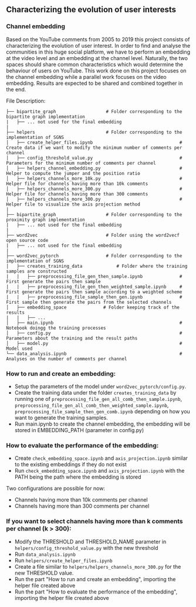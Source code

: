 ## Characterizing the evolution of user interests
### Channel embedding
    
    
Based on the YouTube comments from 2005 to 2019 this project consists of characterizing the evolution of user interest. In order to find and analyse the communities in this huge social platform, we have to perform an embedding at the video level and an embedding at the channel level. Naturally, the two spaces should share common characteristics which would determine the behaviour of users on YouTube. This work done on this project focuses on the channel embedding while a parallel work focuses on the video embedding. Results are expected to be shared and combined together in the end.

File Description:


    ├── bipartite_graph                   # Folder corresponding to the bipartite graph implementation
    |   ├── ... not used for the final embedding
    |
    ├── helpers                           # Folder corresponding to the implementation of SGNS
    │   ├── create_helper_files.ipynb                                 # Create data if we want to modify the minimum number of comments per channel
    │   ├── config_threshold_value.py                                 # Parameters for the minimum number of comments per channel
    │   ├── helpers_channel_embedding.py                              # Helper to compute the jumper and the position ratio
    │   ├── helpers_channels_more_10k.py                              # Helper file for channels having more than 10k comments
    │   ├── helpers_channels_more_300.py                              # Helper file for channels having more than 300 comments
    │   ├── helpers_channels_more_300.py                              # Helper file to visualize the axis projection method
    |
    ├── bipartite_graph                   # Folder corresponding to the proximity graph implementation
    |   ├── ... not used for the final embedding
    |
    ├── word2vec                          # Folder using the word2vecf open source code
    |   ├── ... not used for the final embedding
    |
    ├── word2vec_pytorch                  # Folder corresponding to the implementation of SGNS
    │   ├── creates_training_data             # Folder where the training samples are constructed
    |   |   ├── preprocessing_file_gen_then_sample.ipynb              # First generate the pairs then sample
    |   |   ├── preprocessing_file_gen_then_weighted_sample.ipynb     # First generate the pairs then sample according to a weighted scheme
    |   |   ├── preprocessing_file_sample_then_gen.ipynb              # First sample then generate the pairs from the selected channels
    │   ├── embedding_space              # Folder keeping track of the results
    |   |   ├── ...
    │   ├── main.ipynb                                                # Notebook doingg the training processes
    │   ├── config.py                                                 # Parameters about the training and the result paths
    │   ├── model.py                                                  # Model used
    └── data_analysis.ipynb                                           # Analyses on the number of comments per channel            


### How to run and create an embedding:

- Setup the parameters of the model under `word2vec_pytorch/config.py`.
- Create the training data under the folder `creates_training_data` by running one
of `preprocessing_file_gen_all_comb_then_sample.ipynb`,
`preprocessing_file_gen_all_comb_then_weighted_sample.ipynb`,
`preprocessing_file_sample_then_gen_comb.ipynb` depending on how you want
to generate the training samples.
- Run main.ipynb to create the channel embedding, the embedding will be stored in EMBEDDING_PATH (parameter in config.py)

### How to evaluate the performance of the embedding:
- Create `check_embedding_space.ipynb` and `axis_projection.ipynb` similar to the existing embeddings if they do not exist
- Run `check_embedding_space.ipynb` and `axis_projection.ipynb` with the PATH being the path where the embedding is stored

Two configurations are possible for now:
- Channels having more than 10k comments per channel
- Channels having more than 300 comments per channel

### If you want to select channels having more than k comments per channel (k > 300):
- Modify the THRESHOLD and THRESHOLD_NAME parameter in `helpers/config_threshold_value.py` with the new threshold
- Run `data_analysis.ipynb`
- Run `helpers/create_helper_files.ipynb`
- Create a file similar to `helpers/helpers_channels_more_300.py` for the new THRESHOLD value.
- Run the part "How to run and create an embedding", importing the helper file created above
- Run the part "How to evaluate the performance of the embedding", importing the helper file created above
